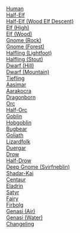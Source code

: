 ﻿[Human](../5econtent/races/human)<br>[Half-Elf](../5econtent/races/halfelf)<br>[Half-Elf (Wood Elf Descent)](../5econtent/races/halfelfwoodelfdescent)<br>[Elf (High)](../5econtent/races/elfhigh)<br>[Elf (Wood)](../5econtent/races/elfwood)<br>[Gnome (Rock)](../5econtent/races/gnomerock)<br>[Gnome (Forest)](../5econtent/races/gnomeforest)<br>[Halfling (Lightfoot)](../5econtent/races/halflinglightfoot)<br>[Halfling (Stout)](../5econtent/races/halflingstout)<br>[Dwarf (Hill)](../5econtent/races/dwarfhill)<br>[Dwarf (Mountain)](../5econtent/races/dwarfmountain)<br>[Tiefling](../5econtent/races/tiefling)<br>[Aasimar](../5econtent/races/aasimar)<br>[Aarakocra](../5econtent/races/aarakocra)<br>[Dragonborn](../5econtent/races/dragonborn)<br>[Orc](../5econtent/races/orc)<br>[Half-Orc](../5econtent/races/halforc)<br>[Goblin](../5econtent/races/goblin)<br>[Hobgoblin](../5econtent/races/hobgoblin)<br>[Bugbear](../5econtent/races/bugbear)<br>[Goliath](../5econtent/races/goliath)<br>[Lizardfolk](../5econtent/races/lizardfolk)<br>[Duergar](../5econtent/races/duergar)<br>[Drow](../5econtent/races/drow)<br>[Half-Drow](../5econtent/races/halfdrow)<br>[Deep Gnome (Svirfneblin)](../5econtent/races/deepgnomesvirfneblin)<br>[Shadar-Kai](../5econtent/races/shadarkai)<br>[Centaur](../5econtent/races/centaur)<br>[Eladrin](../5econtent/races/eladrin)<br>[Satyr](../5econtent/races/satyr)<br>[Fairy](../5econtent/races/fairy)<br>[Firbolg](../5econtent/races/firbolg)<br>[Genasi (Air)](../5econtent/races/genasiair)<br>[Genasi (Water)](../5econtent/races/genasiwater)<br>[Changeling](../5econtent/races/changeling)<br>